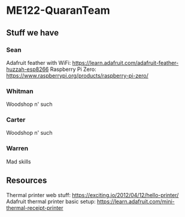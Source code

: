 # ME122-QuaranTeam
## Stuff we have
### Sean
Adafruit feather with WiFi: https://learn.adafruit.com/adafruit-feather-huzzah-esp8266
Raspberry Pi Zero: https://www.raspberrypi.org/products/raspberry-pi-zero/
### Whitman
Woodshop n' such
### Carter
Woodshop n' such
### Warren
Mad skills
## Resources
Thermal printer web stuff: https://exciting.io/2012/04/12/hello-printer/
Adafruit thermal printer basic setup: https://learn.adafruit.com/mini-thermal-receipt-printer

